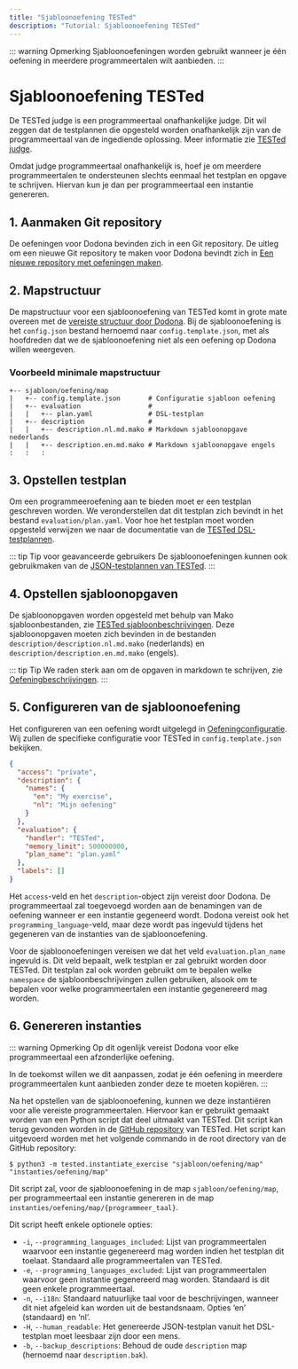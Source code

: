 ```yaml
---
title: "Sjabloonoefening TESTed"
description: "Tutorial: Sjabloonoefening TESTed"
---
```

::: warning Opmerking
Sjabloonoefeningen worden gebruikt wanneer je één oefening in meerdere programmeertalen wilt aanbieden.
:::

# Sjabloonoefening TESTed
De TESTed judge is een programmeertaal onafhankelijke judge.
Dit wil zeggen dat de testplannen die opgesteld worden onafhankelijk zijn van de programmeertaal van de ingediende
oplossing.
Meer informatie zie [TESTed judge](../../../references/tested-judge/).

Omdat judge programmeertaal onafhankelijk is,
hoef je om meerdere programmeertalen te ondersteunen slechts eenmaal het testplan en opgave te schrijven.
Hiervan kun je dan per programmeertaal een instantie genereren.

## 1. Aanmaken Git repository
De oefeningen voor Dodona bevinden zich in een Git repository.
De uitleg om een nieuwe Git repository te maken voor Dodona bevindt zich in
[Een nieuwe repository met oefeningen maken](../new-exercise-repo).

## 2. Mapstructuur
De mapstructuur voor een sjabloonoefening van TESTed komt in grote mate overeen met de
[vereiste structuur door Dodona](../../../references/exercise-directory-structure).
Bij de sjabloonoefening is het `config.json` bestand hernoemd naar `config.template.json`,
met als hoofdreden dat we de sjabloonoefening niet als een oefening op Dodona willen weergeven.

### Voorbeeld minimale mapstructuur
```text
+-- sjabloon/oefening/map
|   +-- config.template.json       # Configuratie sjabloon oefening
|   +-- evaluation                 #
|   |   +-- plan.yaml              # DSL-testplan
|   +-- description                #
|   |   +-- description.nl.md.mako # Markdown sjabloonopgave nederlands
|   |   +-- description.en.md.mako # Markdown sjabloonopgave engels
:   :   :
```

## 3. Opstellen testplan
Om een programmeeroefening aan te bieden moet er een testplan geschreven worden.
We veronderstellen dat dit testplan zich bevindt in het bestand `evaluation/plan.yaml`.
Voor hoe het testplan moet worden opgesteld verwijzen we naar de documentatie van de
[TESTed DSL-testplannen](../../../references/tested-judge/dsl).

::: tip Tip voor geavanceerde gebruikers
De sjabloonoefeningen kunnen ook gebruikmaken van de
[JSON-testplannen van TESTed](../../../references/tested-judge/json).
:::

## 4. Opstellen sjabloonopgaven
De sjabloonopgaven worden opgesteld met behulp van Mako sjabloonbestanden,
zie [TESTed sjabloonbeschrijvingen](../../../references/tested-judge/template-description).
Deze sjabloonopgaven moeten zich bevinden in de bestanden `description/description.nl.md.mako` (nederlands) en
`description/description.en.md.mako` (engels).

::: tip Tip
We raden sterk aan om de opgaven in markdown te schrijven,
zie [Oefeningbeschrijvingen](../../../references/exercise-description).
:::

## 5. Configureren van de sjabloonoefening
Het configureren van een oefening wordt uitgelegd in [Oefeningconfiguratie](../../../references/exercise-config).
Wij zullen de specifieke configuratie voor TESTed in `config.template.json` bekijken.

```json
{
  "access": "private",
  "description": {
    "names": {
      "en": "My exercise",
      "nl": "Mijn oefening"
    }
  },
  "evaluation": {
    "handler": "TESTed",
    "memory_limit": 500000000,
    "plan_name": "plan.yaml"
  },
  "labels": []
}
```

Het `access`-veld en het `description`-object zijn vereist door Dodona.
De programmeertaal zal toegevoegd worden aan de benamingen van de oefening wanneer er een instantie gegeneerd wordt.
Dodona vereist ook het `programming_language`-veld,
maar deze wordt pas ingevuld tijdens het gegeneren van de instanties van de sjabloonoefening.

Voor de sjabloonoefeningen vereisen we dat het veld `evaluation.plan_name` ingevuld is.
Dit veld bepaalt, welk testplan er zal gebruikt worden door TESTed.
Dit testplan zal ook worden gebruikt om te bepalen welke `namespace` de sjabloonbeschrijvingen zullen gebruiken,
alsook om te bepalen voor welke programmeertalen een instantie gegenereerd mag worden.

## 6. Genereren instanties
::: warning Opmerking
Op dit ogenlijk vereist Dodona voor elke programmeertaal een afzonderlijke oefening.

In de toekomst willen we dit aanpassen,
zodat je één oefening in meerdere programmeertalen kunt aanbieden zonder deze te moeten kopiëren.
:::

Na het opstellen van de sjabloonoefening, kunnen we deze instantiëren voor alle vereiste programmeertalen.
Hiervoor kan er gebruikt gemaakt worden van een Python script dat deel uitmaakt van TESTed.
Dit script kan terug gevonden worden in de
[GitHub repository](https://github.com/dodona-edu/universal-judge) van TESTed.
Het script kan uitgevoerd worden met het volgende commando in de root directory van de GitHub repository:
```shell
$ python3 -m tested.instantiate_exercise "sjabloon/oefening/map" "instanties/oefening/map"
```

Dit script zal, voor de sjabloonoefening in de map `sjabloon/oefening/map`,
per programmeertaal een instantie genereren in de map `instanties/oefening/map/{programmeer_taal}`.

Dit script heeft enkele optionele opties:
- `-i`, `--programming_languages_included`:
  Lijst van programmeertalen waarvoor een instantie gegenereerd mag worden indien het testplan dit toelaat.
  Standaard alle programmeertalen van TESTed.
- `-e`, `--programming_languages_excluded`:
  Lijst van programmeertalen waarvoor geen instantie gegenereerd mag worden.
  Standaard is dit geen enkele programmeertaal.
- `-n`, `--i18n`:
  Standaard natuurlijke taal voor de beschrijvingen, wanneer dit niet afgeleid kan worden uit de bestandsnaam.
  Opties ‘en’ (standaard) en ‘nl’.
- `-H`, `--human_readable`:
  Het genereerde JSON-testplan vanuit het DSL-testplan moet leesbaar zijn door een mens.
- `-b`, `--backup_descriptions`: Behoud de oude `description` map (hernoemd naar `description.bak`).